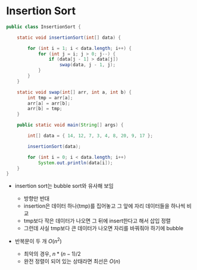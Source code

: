 # Insertion Sort

```java
public class InsertionSort {

	static void insertionSort(int[] data) {

		for (int i = 1; i < data.length; i++) {
			for (int j = i; j > 0; j--) {
				if (data[j - 1] > data[j])
					swap(data, j - 1, j);
			}
		}
	}

	static void swap(int[] arr, int a, int b) {
		int tmp = arr[a];
		arr[a] = arr[b];
		arr[b] = tmp;
	}

	public static void main(String[] args) {

		int[] data = { 14, 12, 7, 3, 4, 8, 20, 9, 17 };

		insertionSort(data);

		for (int i = 0; i < data.length; i++)
			System.out.println(data[i]);
	}
}
```
- insertion sort는 bubble sort와 유사해 보임
  - 방향만 반대
  - insertion은 데이터 하나(tmp)를 집어놓고 그 앞에 자리 데이터들을 하나씩 비교
  - tmp보다 작은 데이터가 나오면 그 뒤에 insert한다고 해서 삽입 정렬
  - 그런데 사실 tmp보다 큰 데이터가 나오면 자리를 바꿔줘야 하기에 bubble

- 반복문이 두 개 $O(n^2)$
  - 최악의 경우, ${ n * (n - 1)}/{ 2 }$
  - 완전 정렬이 되어 있는 상태라면 최선은 $O(n)$